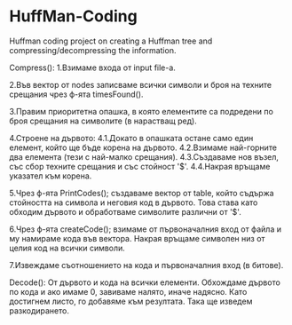 # HuffMan-Coding
Huffman coding project on creating a Huffman tree and compressing/decompressing the information.

Compress():
1.Взимаме входа от input file-а.

2.Във вектор от nodes записваме всички символи и броя на техните срещания чрез ф-ята timesFound().

3.Правим приоритетна опашка, в която елементите са подредени по броя срещания на символите (в нарастващ ред).

4.Строене на дървото:
  4.1.Докато в опашката остане само един елемент, който ще бъде корена на дървото.
  4.2.Взимаме най-горните два елемента (тези с най-малко срещания).
  4.3.Създаваме нов възел, със сбор техните срещания и със стойност '$'.
  4.4.Накрая връщаме указател към корена.


5.Чрез ф-ята PrintCodes(); създаваме вектор от table, който съдържа стойността на символа и неговия код в дървото.
Това става като обходим дървото и обработваме символите различни от '$'.


6.Чрез ф-ята createCode(); взимаме от първоначалния вход от файла и му намираме кода във вектора. Накрая връщаме символен низ от целия код на всички символи.

7.Извеждаме съотношението на кода и първоначалния вход (в битове).

Decode():
От дървото и кода на всички елементи. Обхождаме дървото по кода и ако имаме 0, завиваме налято, иначе надясно. Като достигнем листо, го добавяме към резултата.
Така ще изведем разкодирането.

